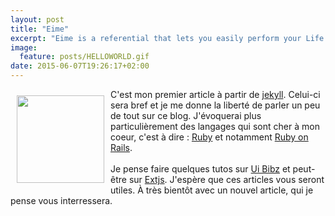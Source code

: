 ```yaml
---
layout: post
title: "Eime"
excerpt: "Eime is a referential that lets you easily perform your Life Cycle Assessments (LCA) and your eco-design projects in compliance with international programmes and standards."
image:
  feature: posts/HELLOWORLD.gif
date: 2015-06-07T19:26:17+02:00
---
```




C'est mon premier article à partir de [jekyll](http://jekyllrb.com/).
<img src="http://www.nodeforsure.com/content/images/2015/01/HELLOWORLD.gif" style="width: 140px; float: left; margin: 10px" />
Celui-ci sera bref et je me donne la liberté de parler un peu de tout sur ce
blog. J'évoquerai plus particulièrement des langages qui sont cher à mon coeur,
c'est à dire : [Ruby](https://www.ruby-lang.org/fr/) et notamment [Ruby on Rails](http://rubyonrails.org/).
<br/>
<br/>
Je pense faire quelques tutos sur [Ui Bibz](http://hummel.link/Ui-Bibz/) et
peut-être sur [Extjs](http://www.sencha.com/products/extjs/).
J'espère que ces articles vous seront utiles. À très bientôt avec
un nouvel article, qui je pense vous interressera.


